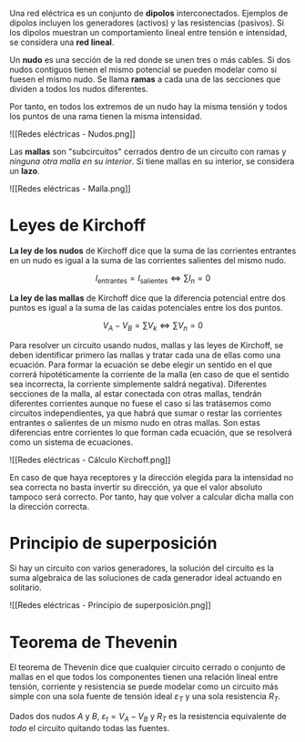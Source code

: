 
Una red eléctrica es un conjunto de **dipolos** interconectados. Ejemplos de dipolos incluyen los generadores (activos) y las resistencias (pasivos). Si los dipolos muestran un comportamiento lineal entre tensión e intensidad, se considera una **red lineal**.

Un **nudo** es una sección de la red donde se unen tres o más cables. Si dos nudos contiguos tienen el mismo potencial se pueden modelar como si fuesen el mismo nudo. Se llama **ramas** a cada una de las secciones que dividen a todos los nudos diferentes.

Por tanto, en todos los extremos de un nudo hay la misma tensión y todos los puntos de una rama tienen la misma intensidad.

![[Redes eléctricas - Nudos.png]]

Las **mallas** son "subcircuitos" cerrados dentro de un circuito con ramas y *ninguna otra malla en su interior*. Si tiene mallas en su interior, se considera un **lazo**.

![[Redes eléctricas - Malla.png]]

# Leyes de Kirchoff

**La ley de los nudos** de Kirchoff dice que la suma de las corrientes entrantes en un nudo es igual a la suma de las corrientes salientes del mismo nudo.

$$
I_{\text{entrantes}} = I_{\text{salientes}} \iff \sum I_{n} = 0
$$

**La ley de las mallas** de Kirchoff dice que la diferencia potencial entre dos puntos es igual a la suma de las caídas potenciales entre los dos puntos.

$$
V_{A} - V_{B} = \sum V_{k} \iff \sum V_{n} = 0
$$

Para resolver un circuito usando nudos, mallas y las leyes de Kirchoff, se deben identificar primero las mallas y tratar cada una de ellas como una ecuación. Para formar la ecuación se debe elegir un sentido en el que correrá hipotéticamente la corriente de la malla (en caso de que el sentido sea incorrecta, la corriente simplemente saldrá negativa). Diferentes secciones de la malla, al estar conectada con otras mallas, tendrán diferentes corrientes aunque no fuese el caso si las tratásemos como circuitos independientes, ya que habrá que sumar o restar las corrientes entrantes o salientes de un mismo nudo en otras mallas. Son estas diferencias entre corrientes lo que forman cada ecuación, que se resolverá como un sistema de ecuaciones.

![[Redes eléctricas - Cálculo Kirchoff.png]]

En caso de que haya receptores y la dirección elegida para la intensidad no sea correcta no basta invertir su dirección, ya que el valor absoluto tampoco será correcto. Por tanto, hay que volver a calcular dicha malla con la dirección correcta.

# Principio de superposición

Si hay un circuito con varios generadores, la solución del circuito es la suma algebraica de las soluciones de cada generador ideal actuando en solitario.

![[Redes eléctricas - Principio de superposición.png]]

# Teorema de Thevenin

El teorema de Thevenin dice que cualquier circuito cerrado o conjunto de mallas en el que todos los componentes tienen una relación lineal entre tensión, corriente y resistencia se puede modelar como un circuito más simple con una sola fuente de tensión ideal $\varepsilon_{T}$ y una sola resistencia $R_{T}$.

Dados dos nudos $A$ y $B$, $\varepsilon_{t} = V_{A} - V_{B}$ y $R_{T}$ es la resistencia equivalente de *todo* el circuito quitando todas las fuentes.